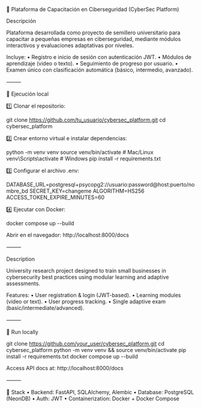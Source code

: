 🧠 Plataforma de Capacitación en Ciberseguridad (CyberSec Platform)

Descripción

Plataforma desarrollada como proyecto de semillero universitario para capacitar a pequeñas empresas en ciberseguridad, mediante módulos interactivos y evaluaciones adaptativas por niveles.

Incluye:
	•	Registro e inicio de sesión con autenticación JWT.
	•	Módulos de aprendizaje (video o texto).
	•	Seguimiento de progreso por usuario.
	•	Examen único con clasificación automática (básico, intermedio, avanzado).

⸻

🚀 Ejecución local

1️⃣ Clonar el repositorio:

git clone https://github.com/tu_usuario/cybersec_platform.git
cd cybersec_platform

2️⃣ Crear entorno virtual e instalar dependencias:

python -m venv venv
source venv/bin/activate  # Mac/Linux
venv\Scripts\activate     # Windows
pip install -r requirements.txt

3️⃣ Configurar el archivo .env:

DATABASE_URL=postgresql+psycopg2://usuario:password@host:puerto/nombre_bd
SECRET_KEY=changeme
ALGORITHM=HS256
ACCESS_TOKEN_EXPIRE_MINUTES=60

4️⃣ Ejecutar con Docker:

docker compose up --build

Abrir en el navegador: http://localhost:8000/docs

⸻

Description

University research project designed to train small businesses in cybersecurity best practices using modular learning and adaptive assessments.

Features:
	•	User registration & login (JWT-based).
	•	Learning modules (video or text).
	•	User progress tracking.
	•	Single adaptive exam (basic/intermediate/advanced).

⸻

🚀 Run locally

git clone https://github.com/your_user/cybersec_platform.git
cd cybersec_platform
python -m venv venv && source venv/bin/activate
pip install -r requirements.txt
docker compose up --build

Access API docs at: http://localhost:8000/docs

⸻

🧩 Stack
	•	Backend: FastAPI, SQLAlchemy, Alembic
	•	Database: PostgreSQL (NeonDB)
	•	Auth: JWT
	•	Containerization: Docker + Docker Compose